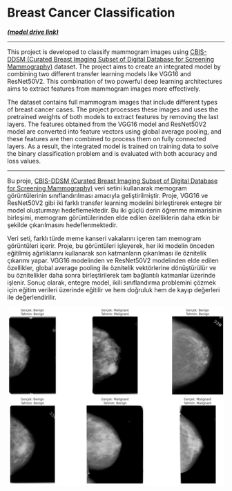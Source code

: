 # Breast Cancer Classification


***[(model drive link)](https://drive.google.com/drive/folders/1PKGFF6RSPcC4kjQHR92YjeIvWn5wR4Vn?usp=drive_link)***

***

This project is developed to classify mammogram images using [CBIS-DDSM (Curated Breast Imaging Subset of Digital Database for Screening Mammography)](https://www.kaggle.com/datasets/awsaf49/cbis-ddsm-breast-cancer-image-dataset/data) dataset. The project aims to create an integrated model by combining two different transfer learning models like VGG16 and ResNet50V2. This combination of two powerful deep learning architectures aims to extract features from mammogram images more effectively.

The dataset contains full mammogram images that include different types of breast cancer cases. The project processes these images and uses the pretrained weights of both models to extract features by removing the last layers. The features obtained from the VGG16 model and ResNet50V2 model are converted into feature vectors using global average pooling, and these features are then combined to process them on fully connected layers. As a result, the integrated model is trained on training data to solve the binary classification problem and is evaluated with both accuracy and loss values.


***

Bu proje, [CBIS-DDSM (Curated Breast Imaging Subset of Digital Database for Screening Mammography)](https://www.kaggle.com/datasets/awsaf49/cbis-ddsm-breast-cancer-image-dataset/data) veri setini kullanarak memogram görüntülerinin sınıflandırılması amacıyla geliştirilmiştir. Proje, VGG16 ve ResNet50V2 gibi iki farklı transfer learning modelini birleştirerek entegre bir model oluşturmayı hedeflemektedir. Bu iki güçlü derin öğrenme mimarisinin birleşimi, memogram görüntülerinden elde edilen özelliklerin daha etkin bir şekilde çıkarılmasını hedeflenmektedir.

Veri seti, farklı türde meme kanseri vakalarını içeren tam memogram görüntüleri içerir. Proje, bu görüntüleri işleyerek, her iki modelin önceden eğitilmiş ağırlıklarını kullanarak son katmanların çıkarılması ile öznitelik çıkarımı yapar. VGG16 modelinden ve ResNet50V2 modelinden elde edilen özellikler, global average pooling ile öznitelik vektörlerine dönüştürülür ve bu öznitelikler daha sonra birleştirilerek tam bağlantılı katmanlar üzerinde işlenir. Sonuç olarak, entegre model, ikili sınıflandırma problemini çözmek için eğitim verileri üzerinde eğitilir ve hem doğruluk hem de kayıp değerleri ile değerlendirilir.


![Test sonuçları](img/img.png)
